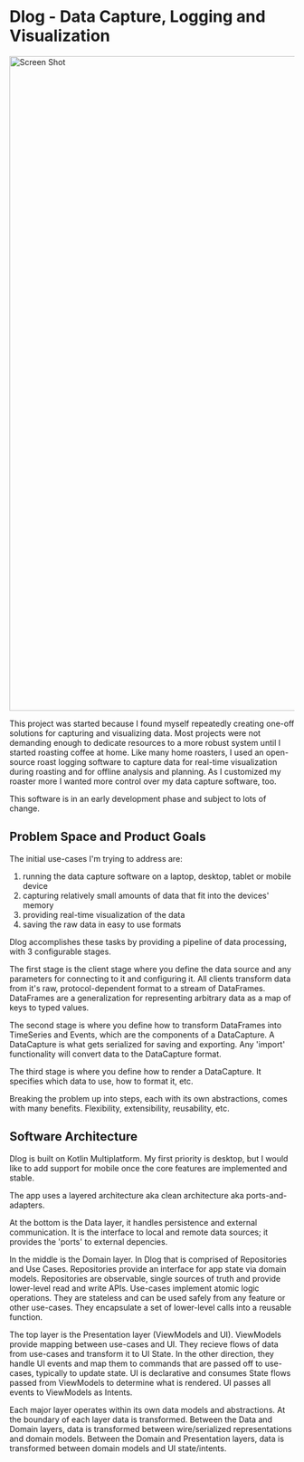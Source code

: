 # Dlog - Data Capture, Logging and Visualization

<img width="1157" alt="Screen Shot" src="https://github.com/nashira/dlog/assets/757096/93515212-5c46-4eee-b875-ffbb80798db6">

This project was started because I found myself repeatedly creating one-off solutions for capturing and visualizing data.  Most projects were not demanding enough to dedicate resources to a more robust system until I started roasting coffee at home.  Like many home roasters, I used an open-source roast logging software to capture data for real-time visualization during roasting and for offline analysis and planning.  As I customized my roaster more I wanted more control over my data capture software, too.

This software is in an early development phase and subject to lots of change.  

## Problem Space and Product Goals

The initial use-cases I'm trying to address are: 
 1) running the data capture software on a laptop, desktop, tablet or mobile device
 2) capturing relatively small amounts of data that fit into the devices' memory
 3) providing real-time visualization of the data
 4) saving the raw data in easy to use formats

Dlog accomplishes these tasks by providing a pipeline of data processing, with 3 configurable stages. 

The first stage is the client stage where you define the data source and any parameters for connecting to it and configuring it.  All clients transform data from it's raw, protocol-dependent format to a stream of DataFrames.  DataFrames are a generalization for representing arbitrary data as a map of keys to typed values.

The second stage is where you define how to transform DataFrames into TimeSeries and Events, which are the components of a DataCapture.  A DataCapture is what gets serialized for saving and exporting.  Any 'import' functionality will convert data to the DataCapture format.

The third stage is where you define how to render a DataCapture.  It specifies which data to use, how to format it, etc.

Breaking the problem up into steps, each with its own abstractions, comes with many benefits.  Flexibility, extensibility, reusability, etc.


## Software Architecture

Dlog is built on Kotlin Multiplatform.  My first priority is desktop, but I would like to add support for mobile once the core features are implemented and stable.

The app uses a layered architecture aka clean architecture aka ports-and-adapters.

At the bottom is the Data layer, it handles persistence and external communication.  It is the interface to local and remote data sources; it provides the 'ports' to external depencies.

In the middle is the Domain layer.  In Dlog that is comprised of Repositories and Use Cases.  Repositories provide an interface for app state via domain models. Repositories are observable, single sources of truth and provide lower-level read and write APIs.  Use-cases implement atomic logic operations.  They are stateless and can be used safely from any feature or other use-cases.  They encapsulate a set of lower-level calls into a reusable function. 

The top layer is the Presentation layer (ViewModels and UI).  ViewModels provide mapping between use-cases and UI.  They recieve flows of data from use-cases and transform it to UI State.  In the other direction, they handle UI events and map them to commands that are passed off to use-cases, typically to update state.  UI is declarative and consumes State flows passed from ViewModels to determine what is rendered.  UI passes all events to ViewModels as Intents.

Each major layer operates within its own data models and abstractions.  At the boundary of each layer data is transformed.  Between the Data and Domain layers, data is transformed between wire/serialized representations and domain models.  Between the Domain and Presentation layers, data is transformed between domain models and UI state/intents.


